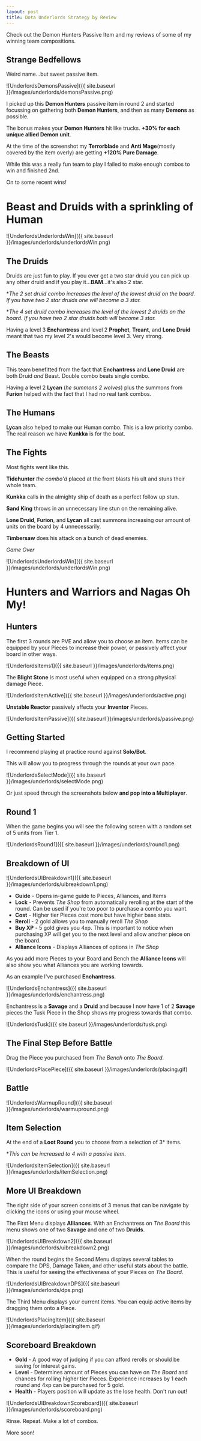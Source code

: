 ```yaml
---
layout: post
title: Dota Underlords Strategy by Review
---
```


Check out the Demon Hunters Passive Item and my reviews of some of my winning team compositions.

## Strange Bedfellows

Weird name...but sweet passive item.

![UnderlordsDemonsPassive]({{ site.baseurl }}/images/underlords/demonsPassive.png)

I picked up this **Demon Hunters** passive item in round 2 and started focussing on gathering both **Demon Hunters**, and then as many **Demons** as possible.

The bonus makes your **Demon Hunters** hit like trucks. **+30% for each unique allied Demon unit**.

At the time of the screenshot my **Terrorblade** and **Anti Mage**(mostly covered by the item overly) are getting **+120% Pure Damage**.

While this was a really fun team to play I failed to make enough combos to win and finished 2nd.

On to some recent wins!

# Beast and Druids with a sprinkling of Human

![UnderlordsUnderlordsWin]({{ site.baseurl }}/images/underlords/underlordsWin.png)

## The Druids

Druids are just fun to play. If you ever get a two star druid you can pick up any other druid and if you play it...**BAM**...it's also 2 star. 

**The 2 set druid combo increases the level of the lowest druid on the board. If you have two 2 star druids one will become a 3 star.*

**The 4 set druid combo increases the level of the lowest 2 druids on the board. If you have two 2 star druids both will become 3 star.*

Having a level 3 **Enchantress** and level 2 **Prophet**, **Treant**, and **Lone Druid** meant that two my level 2's would become level 3. Very strong.

## The Beasts

This team benefitted from the fact that **Enchantress** and **Lone Druid** are both Druid *and* Beast. Double combo beats single combo.

Having a level 2 **Lycan** (*he summons 2 wolves*) plus the summons from **Furion** helped with the fact that I had no real tank combos.

## The Humans

**Lycan** also helped to make our Human combo. This is a low priority combo. The real reason we have **Kunkka** is for the boat.

## The Fights

Most fights went like this. 

**Tidehunter** *the combo'd* placed at the front blasts his ult and stuns their whole team.

**Kunkka** calls in the almighty ship of death as a perfect follow up stun.

**Sand King** throws in an unnecessary line stun on the remaining alive.

**Lone Druid**, **Furion**, and **Lycan** all cast summons increasing our amount of units on the board by 4 unnecessarily.

**Timbersaw** does his attack on a bunch of dead enemies.

*Game Over*


![UnderlordsUnderlordsWin]({{ site.baseurl }}/images/underlords/underlordsWin.png)


# Hunters and Warriors and Nagas Oh My!


## Hunters

The first 3 rounds are PVE and allow you to choose an item. Items can be equipped by your Pieces to increase their power, or passively affect your board in other ways.

![UnderlordsItems1]({{ site.baseurl }}/images/underlords/items.png)

The **Blight Stone** is most useful when equipped on a strong physical damage Piece.

![UnderlordsItemActive]({{ site.baseurl }}/images/underlords/active.png)

**Unstable Reactor** passively affects your **Inventor** Pieces. 

![UnderlordsItemPassive]({{ site.baseurl }}/images/underlords/passive.png)


## Getting Started

I recommend playing at practice round against **Solo/Bot**. 

This will allow you to progress through the rounds at your own pace.

![UnderlordsSelectMode]({{ site.baseurl }}/images/underlords/selectMode.png)

Or just speed through the screenshots below **and pop into a Multiplayer**.

## Round 1

When the game begins you will see the following screen with a random set of 5 units from Tier 1.

![UnderlordsRound1]({{ site.baseurl }}/images/underlords/round1.png)

## Breakdown of UI

![UnderlordsUIBreakdown1]({{ site.baseurl }}/images/underlords/uibreakdown1.png)

- **Guide** - Opens in-game guide to Pieces, Alliances, and Items
- **Lock** - Prevents *The Shop* from automatically rerolling at the start of the round. Can be used if you're too poor to purchase a combo you want.
- **Cost** - Higher tier Pieces cost more but have higher base stats. 
- **Reroll** - 2 gold allows you to manually reroll *The Shop*
- **Buy XP** - 5 gold gives you 4xp. This is important to notice when purchasing XP will get you to the next level and allow another piece on the board. 
- **Alliance Icons** - Displays Alliances of options in *The Shop*


As you add more Pieces to your Board and Bench the **Alliance Icons** will also show you what Alliances you are working towards.

As an example I've purchased **Enchantress**.

![UnderlordsEnchantress]({{ site.baseurl }}/images/underlords/enchantress.png)

Enchantress is a **Savage** and a **Druid** and because I now have 1 of 2 **Savage** pieces the Tusk Piece in the Shop shows my progress towards that combo.

![UnderlordsTusk]({{ site.baseurl }}/images/underlords/tusk.png)

## The Final Step Before Battle

Drag the Piece you purchased from *The Bench* onto *The Board*.

![UnderlordsPlacePiece]({{ site.baseurl }}/images/underlords/placing.gif)

## Battle

![UnderlordsWarmupRound]({{ site.baseurl }}/images/underlords/warmupround.png)

## Item Selection

At the end of a **Loot Round** you to choose from a selection of 3* items.

**This can be increased to 4 with a passive item.*

![UnderlordsItemSelection]({{ site.baseurl }}/images/underlords/itemSelection.png)

## More UI Breakdown

The right side of your screen consists of 3 menus that can be navigate by clicking the icons or using your mouse wheel.

The First Menu displays **Alliances**. With an Enchantress on *The Board* this menu shows one of two **Savage** and one of two **Druids**.

![UnderlordsUIBreakdown2]({{ site.baseurl }}/images/underlords/uibreakdown2.png)

When the round begins the Second Menu displays several tables to compare the DPS, Damage Taken, and other useful stats about the battle. This is useful for seeing the effectiveness of your Pieces on *The Board*.

![UnderlordsUIBreakdownDPS]({{ site.baseurl }}/images/underlords/dps.png)

The Third Menu displays your current items. You can equip active items by dragging them onto a Piece.

![UnderlordsPlacingItem]({{ site.baseurl }}/images/underlords/placingItem.gif)


## Scoreboard Breakdown

- **Gold** - A good way of judging if you can afford rerolls or should be saving for interest gains.
- **Level** - Determines amount of Pieces you can have on *The Board* and chances for rolling higher tier Pieces. Experience increases by 1 each round and 4xp can be purchased for 5 gold. 
- **Health** - Players position will update as the lose health. Don't run out!

![UnderlordsUIBreakdownScoreboard]({{ site.baseurl }}/images/underlords/scoreboard.png)


Rinse. Repeat. Make a lot of combos.

More soon!